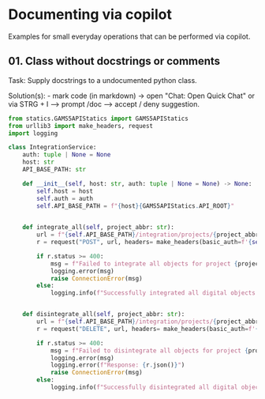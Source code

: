 

# Documenting via copilot

Examples for small everyday operations that can be performed via copilot.


## 01. Class without docstrings or comments

Task: Supply docstrings to a undocumented python class. 

Solution(s):
    - mark code (in markdown) -> open "Chat: Open Quick Chat" or via STRG + I --> prompt /doc --> accept / deny suggestion.


```py
from statics.GAMS5APIStatics import GAMS5APIStatics
from urllib3 import make_headers, request
import logging

class IntegrationService:
    auth: tuple | None = None
    host: str
    API_BASE_PATH: str

    def __init__(self, host: str, auth: tuple | None = None) -> None:
        self.host = host
        self.auth = auth
        self.API_BASE_PATH = f"{host}{GAMS5APIStatics.API_ROOT}"

    
    def integrate_all(self, project_abbr: str):
        url = f"{self.API_BASE_PATH}/integration/projects/{project_abbr}/objects"
        r = request("POST", url, headers= make_headers(basic_auth=f'{self.auth[0]}:{self.auth[1]}') if self.auth else None, redirect=False, timeout=10)

        if r.status >= 400:
            msg = f"Failed to integrate all objects for project {project_abbr}. POST request against {url}. Status: {r.status}. Response: {r.json()}"
            logging.error(msg)
            raise ConnectionError(msg)
        else:
            logging.info(f"Successfully integrated all digital objects for project {project_abbr}.")


    def disintegrate_all(self, project_abbr: str):
        url = f"{self.API_BASE_PATH}/integration/projects/{project_abbr}/objects"
        r = request("DELETE", url, headers= make_headers(basic_auth=f'{self.auth[0]}:{self.auth[1]}') if self.auth else None, redirect=False, timeout=10)

        if r.status >= 400:
            msg = f"Failed to disintegrate all objects for project {project_abbr}. POST request against {url}. Status: {r.status}."
            logging.error(msg)
            logging.error(f"Response: {r.json()}")
            raise ConnectionError(msg)
        else:
            logging.info(f"Successfully disintegrated all digital objects for project {project_abbr}.")

```